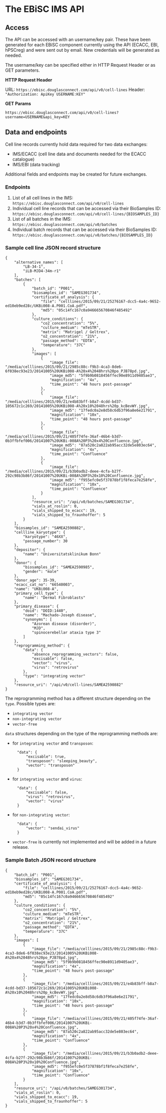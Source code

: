 # The EBiSC IMS API

## Access

The API can be accessed with an username/key pair. These have been generated for each EBiSC component currently using the API (ECACC, EBI, hPSCreg) and were sent out by email. New credentials will be generated as needed.

The username/key can be specified either in HTTP Request Header or as GET parameters.

**HTTP Request Header**

URL: `https://ebisc.douglasconnect.com/api/v0/cell-lines`
Header: `"Authorization: ApiKey USERNAME:KEY"`

**GET Params**

`https://ebisc.douglasconnect.com/api/v0/cell-lines?username=USERNAME&api_key=KEY`

## Data and endpoints

Cell line records currently hold data required for two data exchanges:

* IMS/ECACC (cell line data and documents needed for the ECACC catalogue)
* IMS/EBI (data tracking)

Additional fields and endpoints may be created for future exchanges.

### Endpoints 

1. List of all cell lines in the IMS: `https://ebisc.douglasconnect.com/api/v0/cell-lines`
2. Individual cell line records that can be accessed via their BioSamples ID: `https://ebisc.douglasconnect.com/api/v0/cell-lines/{BIOSAMPLES_ID}`
3. List of all batches in the IMS: `https://ebisc.douglasconnect.com/api/v0/batches`
4. Individual batch records that can be accessed via their BioSamples ID: `https://ebisc.douglasconnect.com/api/v0/batches/{BIOSAMPLES_ID}`


### Sample cell line JSON record structure

    {
        "alternative_names": [
            "LB-34-1",
            "iLB-MJD4-34m-r1"
        ],
        "batches": [
            {
                "batch_id": "P001",
                "biosamples_id": "SAMEG301734",
                "certificate_of_analysis": {
                    "file": "celllines/2015/09/21/25276167-dcc5-4a4c-9652-ed10eb9ed28c/UKBi008-A.P001.CoA.pdf",
                    "md5": "05c14fc167c0a946665670846f485492"
                },
                "culture_conditions": {
                    "co2_concentration": "5%",
                    "culture_medium": "mTeSTR",
                    "matrix": "Matrigel / Geltrex",
                    "o2_concentration": "21%",
                    "passage_method": "EDTA",
                    "temperature": "37C"
                },
                "images": [
                    {
                        "image_file": "/media/celllines/2015/09/21/2985c88c-f9b3-4ca3-8de6-6f038ec93e23/20141005%20UKBi008-A%20x4%2048hrs%20po_PJB78pd.jpg",
                        "image_md5": "5f9b9b0818456ffec90e8911d9405ae3",
                        "magnification": "4x",
                        "time_point": "48 hours post-passage"
                    },
                    {
                        "image_file": "/media/celllines/2015/09/21/e4b83bff-b8a7-4cdd-bd37-105672c1c269/20141005%20UKBi008-A%20x10%2048hrs%20p_kcBevWY.jpg",
                        "image_md5": "17fedc0a2e8d58c6db3f96a8e6e21791",
                        "magnification": "10x",
                        "time_point": "48 hours post-passage"
                    },
                    {
                        "image_file": "/media/celllines/2015/09/21/405f74fe-36af-46b4-b3d7-0b3ffbfef006/20141007%20UKBi-008A%20P3%20x4%20Confluence.jpg",
                        "image_md5": "87a520c2a822ab95acc32de5e803ec64",
                        "magnification": "4x",
                        "time_point": "Confluence"
                    },
                    {
                        "image_file": "/media/celllines/2015/09/21/b3b0adb2-deee-4cfa-b27f-292c98b3b86f/20141007%20UKBi-008A%20P3%20x10%20Confluence.jpg",
                        "image_md5": "f955efc0e5f37878bf1f8feca7e258fe",
                        "magnification": "10x",
                        "time_point": "Confluence"
                    }
                ],
                "resource_uri": "/api/v0/batches/SAMEG301734",
                "vials_at_roslin": 0,
                "vials_shipped_to_ecacc": 19,
                "vials_shipped_to_fraunhoffer": 5
            }
        ],
        "biosamples_id": "SAMEA2590882",
        "cellline_karyotype": {
            "karyotype": "46XX",
            "passage_number": 30
        },
        "depositor": {
            "name": "Universitatsklinikum Bonn"
        },
        "donor": {
            "biosamples_id": "SAMEA2590985",
            "gender": "male"
        },
        "donor_age": 35-39,
        "ecacc_cat_no": "66540003",
        "name": "UKBi008-A",
        "primary_cell_type": {
            "name": "Dermal Fibroblasts"
        },
        "primary_disease": {
            "doid": "DOID:1440",
            "name": "Machado-Joseph disease",
            "synonyms": [
                "Azorean disease (disorder)",
                "MJD",
                "spinocerebellar ataxia type 3"
            ]
        },
        "reprogramming_method": {
            "data": {
                "absence_reprogramming_vectors": false,
                "excisable": false,
                "vector": "virus",
                "virus": "retrovirus"
            },
            "type": "integrating vector"
        },
        "resource_uri": "/api/v0/cell-lines/SAMEA2590882"
    }


The reprogramming method has a different structure depending on the `type`. Possible types are:

* `integrating vector`
* `non-integrating vector`
* `vector-free`

`data` structures depending on the type of the reprogramming methods are:

* for `integrating vector` and `transposon`:

        "data": {
            "excisable": true,
            "transposon": "sleeping_beauty",
            "vector": "transposon"
        } 

* for `integrating vector` and `virus`:

        "data": {
            "excisable": false,
            "virus": "retrovirus",
            "vector": "virus"
        }

* for `non-integrating vector`:

        "data": {
            "vector": "sendai_virus"
        }

* `vector-free` is currently not implemented and will be added in a future release.


### Sample Batch JSON record structure

    {
        "batch_id": "P001",
        "biosamples_id": "SAMEG301734",
        "certificate_of_analysis": {
            "file": "celllines/2015/09/21/25276167-dcc5-4a4c-9652-ed10eb9ed28c/UKBi008-A.P001.CoA.pdf",
            "md5": "05c14fc167c0a946665670846f485492"
        },
        "culture_conditions": {
            "co2_concentration": "5%",
            "culture_medium": "mTeSTR",
            "matrix": "Matrigel / Geltrex",
            "o2_concentration": "21%",
            "passage_method": "EDTA",
            "temperature": "37C"
        },
        "images": [
            {
                "image_file": "/media/celllines/2015/09/21/2985c88c-f9b3-4ca3-8de6-6f038ec93e23/20141005%20UKBi008-A%20x4%2048hrs%20po_PJB78pd.jpg",
                "image_md5": "5f9b9b0818456ffec90e8911d9405ae3",
                "magnification": "4x",
                "time_point": "48 hours post-passage"
            },
            {
                "image_file": "/media/celllines/2015/09/21/e4b83bff-b8a7-4cdd-bd37-105672c1c269/20141005%20UKBi008-A%20x10%2048hrs%20p_kcBevWY.jpg",
                "image_md5": "17fedc0a2e8d58c6db3f96a8e6e21791",
                "magnification": "10x",
                "time_point": "48 hours post-passage"
            },
            {
                "image_file": "/media/celllines/2015/09/21/405f74fe-36af-46b4-b3d7-0b3ffbfef006/20141007%20UKBi-008A%20P3%20x4%20Confluence.jpg",
                "image_md5": "87a520c2a822ab95acc32de5e803ec64",
                "magnification": "4x",
                "time_point": "Confluence"
            },
            {
                "image_file": "/media/celllines/2015/09/21/b3b0adb2-deee-4cfa-b27f-292c98b3b86f/20141007%20UKBi-008A%20P3%20x10%20Confluence.jpg",
                "image_md5": "f955efc0e5f37878bf1f8feca7e258fe",
                "magnification": "10x",
                "time_point": "Confluence"
            }
        ],
        "resource_uri": "/api/v0/batches/SAMEG301734",
        "vials_at_roslin": 0,
        "vials_shipped_to_ecacc": 19,
        "vials_shipped_to_fraunhoffer": 5
    }



